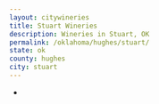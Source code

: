 ```yaml
---
layout: citywineries
title: Stuart Wineries
description: Wineries in Stuart, OK
permalink: /oklahoma/hughes/stuart/
state: ok
county: hughes
city: stuart
---
```

-
